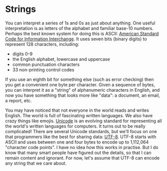 # Strings

You can interpret a series of 1s and 0s as just about anything.
One useful interpretation is as letters of the alphabet
and familiar base-10 numbers.
Perhaps the best known system for doing this is ASCII:
[American Standard Code for Information Interchange](https://en.wikipedia.org/wiki/ASCII).
It uses seven bits (binary digits) to represent 128 characters, including:

- digits 0-9
- the English alphabet, lowercase and uppercase
- common punctuation characters
- 33 non-printing control codes

If you use an eighth bit for something else
(such as error checking)
then you get a convenient one byte per character.
Given a sequence of bytes,
you can interpret it as a "string" of alphanumeric characters in English,
and now you have something that looks more like "data":
a document, an email, a report, etc.

You may have noticed that not everyone in the world reads and writes English.
The world is full of fascinating written languages.
We also have crazy things like emojis.
[Unicode](https://en.wikipedia.org/wiki/Unicode)
is an evolving standard for representing
all the world's written languages for computers.
It turns out to be really complicated!
There are several Unicode standards,
but we'll focus on one that programmers like the best
for sharing data:
[UTF-8](https://en.wikipedia.org/wiki/UTF-8).
UTF-8 starts with ASCII
and uses between one and four bytes
to encode up to 1,112,064 "character code points".
I have no idea how this works in practise.
But I do know that many smart people have figured out the details,
so that I can remain content and ignorant.
For now, let's assume that UTF-8
can encode any string that we care about.

